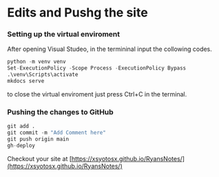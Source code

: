 # Edits and Pushg the site 

### Setting up the virtual enviroment 

After opening Visual Studeo, in the termininal input the collowing codes.

```py title="Virtual Enviroment" linenums="1"
python -m venv venv
Set-ExecutionPolicy -Scope Process -ExecutionPolicy Bypass
.\venv\Scripts\activate
mkdocs serve
```

to close the virtual enviroment just press Ctrl+C in the terminal. 

### Pushing the changes to GitHub 
```py title="Commit and Push" linenums="1"
git add .
git commit -m "Add Comment here"
git push origin main
gh-deploy
```
 
Checkout your site at [https://xsyotosx.github.io/RyansNotes/](https://xsyotosx.github.io/RyansNotes/)

